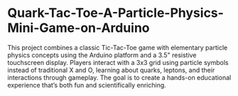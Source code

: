 # Quark-Tac-Toe-A-Particle-Physics-Mini-Game-on-Arduino
This project combines a classic Tic-Tac-Toe game with elementary particle physics concepts using the Arduino platform and a 3.5" resistive touchscreen display. Players interact with a 3x3 grid using particle symbols instead of traditional X and O, learning about quarks, leptons, and their interactions through gameplay. The goal is to create a hands-on educational experience that’s both fun and scientifically enriching.
